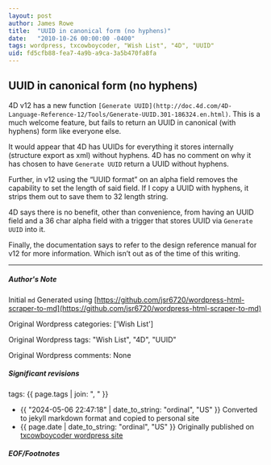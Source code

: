 ```yaml
---
layout: post
author: James Rowe
title:  "UUID in canonical form (no hyphens)"
date:   "2010-10-26 00:00:00 -0400"
tags: wordpress, txcowboycoder, "Wish List", "4D", "UUID"
uid: fd5cfb88-fea7-4a9b-a9ca-3a5b470fa8fa
---
```



## UUID in canonical form (no hyphens)


4D v12 has a new function `[Generate UUID](http://doc.4d.com/4D-Language-Reference-12/Tools/Generate-UUID.301-186324.en.html)`. This is a much welcome feature, but fails to return an UUID in canonical (with hyphens) form like everyone else.


It would appear that 4D has UUIDs for everything it stores internally (structure export as xml) without hyphens. 4D has no comment on why it has chosen to have `Generate UUID` return a UUID without hyphens.


Further, in v12 using the “UUID format” on an alpha field removes the capability to set the length of said field. If I copy a UUID with hyphens, it strips them out to save them to 32 length string.


4D says there is no benefit, other than convenience, from having an UUID field and a 36 char alpha field with a trigger that stores UUID via `Generate UUID` into it.


Finally, the documentation says to refer to the design reference manual for v12 for more information. Which isn’t out as of the time of this writing.




---

##### Author's Note

Initial `md` Generated using [https://github.com/jsr6720/wordpress-html-scraper-to-md](https://github.com/jsr6720/wordpress-html-scraper-to-md)

Original Wordpress categories: ['Wish List']

Original Wordpress tags: "Wish List", "4D", "UUID"

Original Wordpress comments: None

##### Significant revisions

tags: {{ page.tags | join: ", " }} <!-- todo move this somewhere -->

- {{ "2024-05-06 22:47:18" | date_to_string: "ordinal", "US" }} Converted to jekyll markdown format and copied to personal site
- {{ page.date | date_to_string: "ordinal", "US" }} Originally published on [txcowboycoder wordpress site](https://txcowboycoder.wordpress.com/2010/10/26/uuid-in-canonical-form/)

##### EOF/Footnotes

